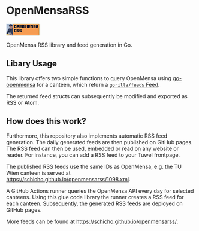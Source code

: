 # OpenMensaRSS

[![OpenMensaRSS Logo](rss/omrss.gif)](https://schicho.github.io/openmensarss/)

OpenMensa RSS library and feed generation in Go.

## Libary Usage

This library offers two simple functions to query OpenMensa using [go-openmensa](https://github.com/j0hax/go-openmensa) for a canteen, which return a [`gorilla/feeds` Feed](https://github.com/gorilla/feeds).

The returned feed structs can subsequently be modified and exported as RSS or Atom.

## How does this work?

Furthermore, this repository also implements automatic RSS feed generation. The daily generated feeds are then published on GitHub pages.
The RSS feed can then be used, embedded or read on any website or reader. For instance, you can add a RSS feed to your Tuwel frontpage.

The published RSS feeds use the same IDs as OpenMensa, e.g. the TU Wien canteen is served at https://schicho.github.io/openmensarss/1098.xml.

A GitHub Actions runner queries the OpenMensa API every day for selected canteens.
Using this glue code library the runner creates a RSS feed for each canteen.
Subsequently, the generated RSS feeds are deployed on GitHub pages.

More feeds can be found at https://schicho.github.io/openmensarss/.
